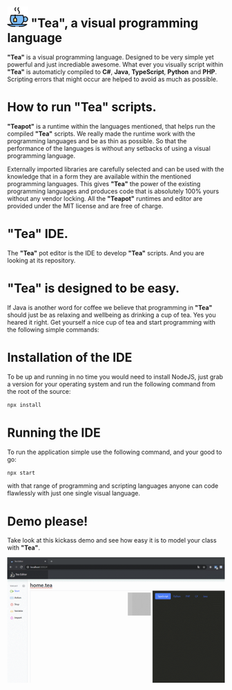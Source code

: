 # ![Tea](public/android-icon-48x48.png?raw=true "Tea") "Tea", a visual programming language
**"Tea"** is a visual programming language. Designed to be very simple yet powerful and just incrediable awesome.
What ever you visually script within **"Tea"** is automaticly compiled to **C#**, **Java**, **TypeScript**, **Python** and **PHP**.
Scripting errors that might occur are helped to avoid as much as possible.

# How to run **"Tea"** scripts.
**"Teapot"** is a runtime within the languages mentioned, that helps run the compiled **"Tea"** scripts.
We really made the runtime work with the programming languages and be as thin as possible.
So that the performance of the languages is without any setbacks of using a visual programming language.

Externally imported libraries are carefully selected and can be used with the knowledge that in a form they are available within the mentioned programming languages.
This gives **"Tea"** the power of the existing programming languages and produces code that is absolutely 100% yours without any vendor locking.
All the **"Teapot"** runtimes and editor are provided under the MIT license and are free of charge.

# **"Tea"** IDE.
The **"Tea"** pot editor is the IDE to develop **"Tea"** scripts. And you are looking at its repository.

# **"Tea"** is designed to be easy.
If Java is another word for coffee we believe that programming in **"Tea"** should just be as relaxing and wellbeing as drinking a cup of tea.
Yes you heared it right. Get yourself a nice cup of tea and start programming with the following simple commands:

# Installation of the IDE
To be up and running in no time you would need to install NodeJS, just grab a version for your operating system and run the following command from the root of the source:

```sh
npx install
```

# Running the IDE
To run the application simple use the following command, and your good to go:

```sh
npx start
```

with that range of programming and scripting languages anyone can code flawlessly with just one single visual language.

# Demo please!
Take look at this kickass demo and see how easy it is to model your class with **"Tea"**.

![Example of the Editor](view.gif?raw=true "Example of the Editor")
